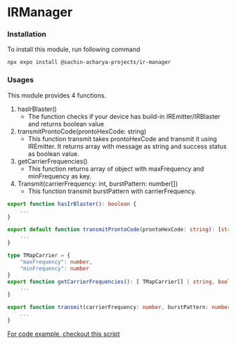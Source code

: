 # IRManager

### Installation
To install this module, run following command

```shell
npx expo install @sachin-acharya-projects/ir-manager
```

### Usages
This module provides 4 functions.

1. hasIrBlaster()
    - The function checks if your device has build-in IREmitter/IRBlaster and returns boolean value
2. transmitProntoCode(prontoHexCode: string)
    - This function transmit takes prontoHexCode and transmit it using IREmitter. It returns array with message as string and success status as boolean value.
3. getCarrierFrequencies()
    - This function returns array of object with maxFrequency and minFrequency as key.
4. Transmit(carrierFrequency: int, burstPattern: number[])
    - This function transmit burstPattern with carrierFrequency.

```typescript
export function hasIrBlaster(): boolean {
    ...
}

export default function transmitProntoCode(prontoHexCode: string): [string, boolean] {
    ...
}

type TMapCarrier = {
    "maxFrequency": number,
    "minFrequency": number
}
export function getCarrierFrequencies(): [ TMapCarrier[] | string, boolean ] {
    ...
}

export function transmit(carrierFrequency: number, burstPattern: number[]): any {
    ...
}
```

[For code example, checkout this script](./App.tsx)